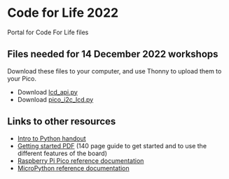 # Code for Life 2022
Portal for Code For Life files

## Files needed for 14 December 2022 workshops

Download these files to your computer, and use Thonny to upload them to your Pico.
* Download [lcd_api.py](https://raw.githubusercontent.com/paulbaumgarten/code-for-life/main/files/lcd_api.py)
* Download [pico_i2c_lcd.py](https://raw.githubusercontent.com/paulbaumgarten/code-for-life/main/files/pico_i2c_lcd.py)

## Links to other resources

* [Intro to Python handout](files/intro-to-python.pdf)
* [Getting started PDF](https://hackspace.raspberrypi.com/books/micropython-pico/pdf/download) (140 page guide to get started and to use the different features of the board)
* [Raspberry Pi Pico reference documentation](https://www.raspberrypi.com/documentation/microcontrollers/micropython.html)
* [MicroPython reference documentation](https://docs.micropython.org/en/latest/reference/index.html)
